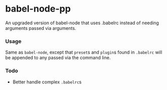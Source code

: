 # babel-node-pp
An upgraded version of babel-node that uses .babelrc instead of needing arguments passed via arguments.

### Usage

Same as `babel-node`, except that `preset`s and `plugin`s found in `.babelrc` will be appended to any passed via the command line.

### Todo
* Better handle complex `.babelrc`s